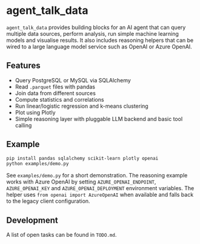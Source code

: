 # agent_talk_data

`agent_talk_data` provides building blocks for an AI agent that can query
multiple data sources, perform analysis, run simple machine learning models and
visualise results. It also includes reasoning helpers that can be wired to a
large language model service such as OpenAI or Azure OpenAI.

## Features

- Query PostgreSQL or MySQL via SQLAlchemy
- Read `.parquet` files with pandas
- Join data from different sources
- Compute statistics and correlations
- Run linear/logistic regression and k-means clustering
- Plot using Plotly
- Simple reasoning layer with pluggable LLM backend and basic tool calling

## Example

```bash
pip install pandas sqlalchemy scikit-learn plotly openai
python examples/demo.py
```

See `examples/demo.py` for a short demonstration. The reasoning example works
with Azure OpenAI by setting `AZURE_OPENAI_ENDPOINT`, `AZURE_OPENAI_KEY` and
`AZURE_OPENAI_DEPLOYMENT` environment variables. The helper uses `from openai
import AzureOpenAI` when available and falls back to the legacy client
configuration.

## Development

A list of open tasks can be found in `TODO.md`.
